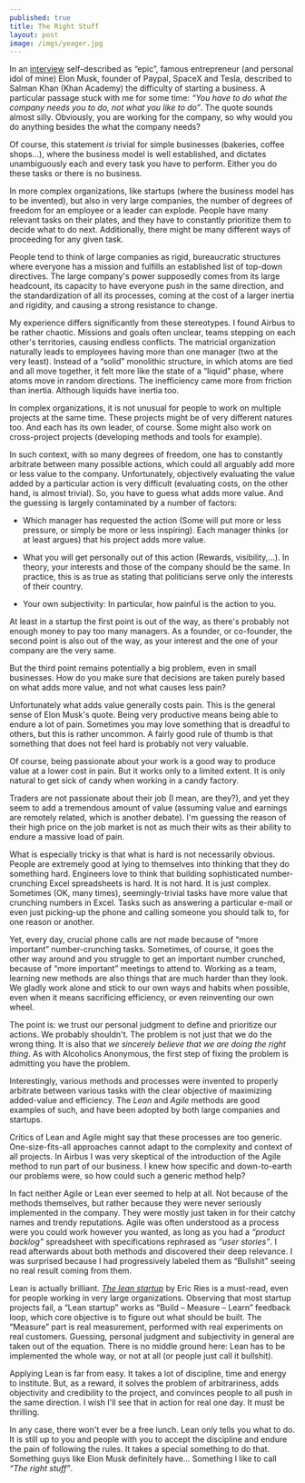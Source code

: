```yaml
---
published: true
title: The Right Stuff
layout: post
image: /imgs/yeager.jpg
---
```

In an [interview](https://www.youtube.com/watch?v=vDwzmJpI4io) self-described as “epic”, famous entrepreneur (and personal idol of mine) Elon Musk, founder of Paypal, SpaceX and Tesla, described to Salman Khan (Khan Academy) the difficulty of starting a business. A particular passage stuck with me for some time: *“You have to do what the company needs you to do, not what you like to do”*. The quote sounds almost silly. Obviously, you are working for the company, so why would you do anything besides the what the company needs?

Of course, this statement *is* trivial for simple businesses (bakeries, coffee shops...), where the business model is well established, and dictates unambiguously each and every task you have to perform. Either you do these tasks or there is no business.

In more complex organizations, like startups (where the business model has to be invented), but also in very large companies, the number of degrees of freedom for an employee or a leader can explode. People have many relevant tasks on their plates, and they have to constantly prioritize them to decide what to do next. Additionally, there might be many different ways of proceeding for any given task.

People tend to think of large companies as rigid, bureaucratic structures where everyone has a mission and fulfills an established list of top-down directives. The large company's power supposedly comes from its large headcount, its capacity to have everyone push in the same direction, and the standardization of all its processes, coming at the cost of a larger inertia and rigidity, and causing a strong resistance to change.

My experience differs significantly from these stereotypes. I found Airbus to be rather chaotic. Missions and goals often unclear, teams stepping on each other's territories, causing endless conflicts. The matricial organization naturally leads to employees having more than one manager (two at the very least). Instead of a “solid” monolithic structure, in which atoms are tied and all move together, it felt more like the state of a “liquid” phase, where atoms move in random directions. The inefficiency came more from friction than inertia. Although liquids have inertia too.

In complex organizations, it is not unusual for people to work on multiple projects at the same time. These projects might be of very different natures too. And each has its own leader, of course. Some might also work on cross-project projects (developing methods and tools for example).

In such context, with so many degrees of freedom, one has to constantly arbitrate between many possible actions, which could all arguably add more or less value to the company. Unfortunately, objectively evaluating the value added by a particular action is very difficult (evaluating costs, on the other hand, is almost trivial). So, you have to guess what adds more value. And the guessing is largely contaminated by a number of factors:

- Which manager has requested the action (Some will put more or less pressure, or simply be more or less inspiring). Each manager thinks (or at least argues) that his project adds more value.

- What you will get personally out of this action (Rewards, visibility,...). In theory, your interests and those of the company should be the same. In practice, this is as true as stating that politicians serve only the interests of their country.

- Your own subjectivity: In particular, how painful is the action to you.

At least in a startup the first point is out of the way, as there's probably not enough money to pay too many managers. As a founder, or co-founder, the second point is also out of the way, as your interest and the one of your company are the very same.

But the third point remains potentially a big problem, even in small businesses. How do you make sure that decisions are taken purely based on what adds more value, and not what causes less pain?

Unfortunately what adds value generally costs pain. This is the general sense of Elon Musk's quote. Being very productive means being able to endure a lot of pain. Sometimes you may love something that is dreadful to others, but this is rather uncommon. A fairly good rule of thumb is that something that does not feel hard is probably not very valuable.

Of course, being passionate about your work is a good way to produce value at a lower cost in pain. But it works only to a limited extent. It is only natural to get sick of candy when working in a candy factory.

Traders are not passionate about their job (I mean, are they?), and yet they seem to add a tremendous amount of value (assuming value and earnings are remotely related, which is another debate). I'm guessing the reason of their high price on the job market is not as much their wits as their ability to endure a massive load of pain.

What is especially tricky is that what is hard is not necessarily obvious. People are extremely good at lying to themselves into thinking that they do something hard. Engineers love to think that building sophisticated number-crunching Excel spreadsheets is hard. It is not hard. It is just complex. Sometimes (OK, many times), seemingly-trivial tasks have more value that crunching numbers in Excel. Tasks such as answering a particular e-mail or even just picking-up the phone and calling someone you should talk to, for one reason or another.

Yet, every day, crucial phone calls are not made because of “more important” number-crunching tasks. Sometimes, of course, it goes the other way around and you struggle to get an important number crunched, because of “more important” meetings to attend to. Working as a team, learning new methods are also things that are much harder than they look. We gladly work alone and stick to our own ways and habits when possible, even when it means sacrificing efficiency, or even reinventing our own wheel.

The point is: we trust our personal judgment to define and prioritize our actions. We probably shouldn't. The problem is not just that we do the wrong thing. It is also that *we sincerely believe that we are doing the right thing*. As with Alcoholics Anonymous, the first step of fixing the problem is admitting you have the problem.

Interestingly, various methods and processes were invented to properly arbitrate between various tasks with the clear objective of maximizing added-value and efficiency. The *Lean* and *Agile* methods are good examples of such, and have been adopted by both large companies and startups.

Critics of Lean and Agile might say that these processes are too generic. One-size-fits-all approaches cannot adapt to the complexity and context of all projects. In Airbus I was very skeptical of the introduction of the Agile method to run part of our business. I knew how specific and down-to-earth our problems were, so how could such a generic method help?

In fact neither Agile or Lean ever seemed to help at all. Not because of the methods themselves, but rather because they were never seriously implemented in the company. They were mostly just taken in for their catchy names and trendy reputations. Agile was often understood as a process were you could work however you wanted, as long as you had a *“product backlog”* spreadsheet with specifications rephrased as *“user stories”*. I read afterwards about both methods and discovered their deep relevance. I was surprised because I had progressively labeled them as “Bullshit” seeing no real result coming from them.

Lean is actually brilliant. *[The lean startup](http://www.amazon.com/Lean-Startup-Entrepreneurs-Continuous-Innovation/dp/0307887898)* by Eric Ries is a must-read, even for people working in very large organizations. Observing that most startup projects fail, a “Lean startup” works as “Build – Measure – Learn” feedback loop, which core objective is to figure out what should be built. The “Measure” part is real measurement, performed with real experiments on real customers. Guessing, personal judgment and subjectivity in general are taken out of the equation. There is no middle ground here: Lean has to be implemented the whole way, or not at all (or people just call it bullshit).

Applying Lean is far from easy. It takes a lot of discipline, time and energy to institute. But, as a reward, it solves the problem of arbitrariness, adds objectivity and credibility to the project, and convinces people to all push in the same direction. I wish I'll see that in action for real one day. It must be thrilling.

In any case, there won't ever be a free lunch. Lean only tells you what to do. It is still up to you and people with you to accept the discipline and endure the pain of following the rules. It takes a special something to do that. Something guys like Elon Musk definitely have... Something I like to call *“The right stuff”*.
